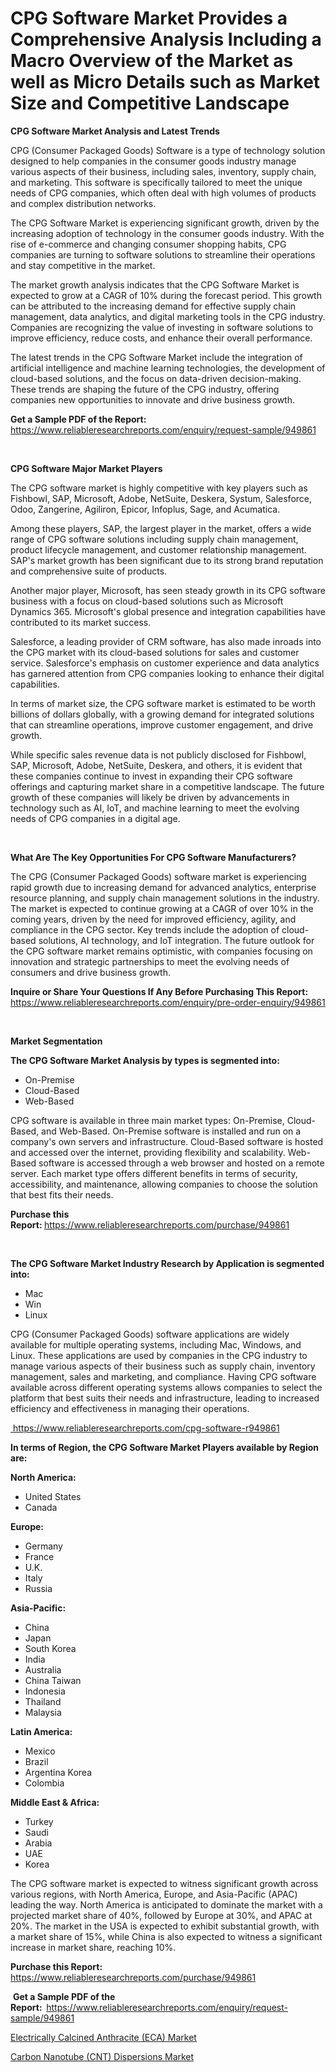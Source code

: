<p><h1>CPG Software Market Provides a Comprehensive Analysis Including a Macro Overview of the Market as well as Micro Details such as Market Size and Competitive Landscape</h1></p><p><strong>CPG Software Market Analysis and Latest Trends</strong></p>
<p><p>CPG (Consumer Packaged Goods) Software is a type of technology solution designed to help companies in the consumer goods industry manage various aspects of their business, including sales, inventory, supply chain, and marketing. This software is specifically tailored to meet the unique needs of CPG companies, which often deal with high volumes of products and complex distribution networks.</p><p>The CPG Software Market is experiencing significant growth, driven by the increasing adoption of technology in the consumer goods industry. With the rise of e-commerce and changing consumer shopping habits, CPG companies are turning to software solutions to streamline their operations and stay competitive in the market.</p><p>The market growth analysis indicates that the CPG Software Market is expected to grow at a CAGR of 10% during the forecast period. This growth can be attributed to the increasing demand for effective supply chain management, data analytics, and digital marketing tools in the CPG industry. Companies are recognizing the value of investing in software solutions to improve efficiency, reduce costs, and enhance their overall performance.</p><p>The latest trends in the CPG Software Market include the integration of artificial intelligence and machine learning technologies, the development of cloud-based solutions, and the focus on data-driven decision-making. These trends are shaping the future of the CPG industry, offering companies new opportunities to innovate and drive business growth.</p></p>
<p><strong>Get a Sample PDF of the Report:&nbsp;</strong> <a href="https://www.reliableresearchreports.com/enquiry/request-sample/949861">https://www.reliableresearchreports.com/enquiry/request-sample/949861</a></p>
<p>&nbsp;</p>
<p><strong>CPG Software Major Market Players</strong></p>
<p><p>The CPG software market is highly competitive with key players such as Fishbowl, SAP, Microsoft, Adobe, NetSuite, Deskera, Systum, Salesforce, Odoo, Zangerine, Agiliron, Epicor, Infoplus, Sage, and Acumatica. </p><p>Among these players, SAP, the largest player in the market, offers a wide range of CPG software solutions including supply chain management, product lifecycle management, and customer relationship management. SAP's market growth has been significant due to its strong brand reputation and comprehensive suite of products.</p><p>Another major player, Microsoft, has seen steady growth in its CPG software business with a focus on cloud-based solutions such as Microsoft Dynamics 365. Microsoft's global presence and integration capabilities have contributed to its market success.</p><p>Salesforce, a leading provider of CRM software, has also made inroads into the CPG market with its cloud-based solutions for sales and customer service. Salesforce's emphasis on customer experience and data analytics has garnered attention from CPG companies looking to enhance their digital capabilities.</p><p>In terms of market size, the CPG software market is estimated to be worth billions of dollars globally, with a growing demand for integrated solutions that can streamline operations, improve customer engagement, and drive growth. </p><p>While specific sales revenue data is not publicly disclosed for Fishbowl, SAP, Microsoft, Adobe, NetSuite, Deskera, and others, it is evident that these companies continue to invest in expanding their CPG software offerings and capturing market share in a competitive landscape. The future growth of these companies will likely be driven by advancements in technology such as AI, IoT, and machine learning to meet the evolving needs of CPG companies in a digital age.</p></p>
<p>&nbsp;</p>
<p><strong>What Are The Key Opportunities For CPG Software Manufacturers?</strong></p>
<p><p>The CPG (Consumer Packaged Goods) software market is experiencing rapid growth due to increasing demand for advanced analytics, enterprise resource planning, and supply chain management solutions in the industry. The market is expected to continue growing at a CAGR of over 10% in the coming years, driven by the need for improved efficiency, agility, and compliance in the CPG sector. Key trends include the adoption of cloud-based solutions, AI technology, and IoT integration. The future outlook for the CPG software market remains optimistic, with companies focusing on innovation and strategic partnerships to meet the evolving needs of consumers and drive business growth.</p></p>
<p><strong>Inquire or Share Your Questions If Any Before Purchasing This Report:</strong> <a href="https://www.reliableresearchreports.com/enquiry/pre-order-enquiry/949861">https://www.reliableresearchreports.com/enquiry/pre-order-enquiry/949861</a></p>
<p>&nbsp;</p>
<p><strong>Market Segmentation</strong></p>
<p><strong>The CPG Software Market Analysis by types is segmented into:</strong></p>
<p><ul><li>On-Premise</li><li>Cloud-Based</li><li>Web-Based</li></ul></p>
<p><p>CPG software is available in three main market types: On-Premise, Cloud-Based, and Web-Based. On-Premise software is installed and run on a company's own servers and infrastructure. Cloud-Based software is hosted and accessed over the internet, providing flexibility and scalability. Web-Based software is accessed through a web browser and hosted on a remote server. Each market type offers different benefits in terms of security, accessibility, and maintenance, allowing companies to choose the solution that best fits their needs.</p></p>
<p><strong>Purchase this Report:&nbsp;</strong><a href="https://www.reliableresearchreports.com/purchase/949861">https://www.reliableresearchreports.com/purchase/949861</a></p>
<p>&nbsp;</p>
<p><strong>The CPG Software Market Industry Research by Application is segmented into:</strong></p>
<p><ul><li>Mac</li><li>Win</li><li>Linux</li></ul></p>
<p><p>CPG (Consumer Packaged Goods) software applications are widely available for multiple operating systems, including Mac, Windows, and Linux. These applications are used by companies in the CPG industry to manage various aspects of their business such as supply chain, inventory management, sales and marketing, and compliance. Having CPG software available across different operating systems allows companies to select the platform that best suits their needs and infrastructure, leading to increased efficiency and effectiveness in managing their operations.</p></p>
<p><a href="https://www.reliableresearchreports.com/cpg-software-r949861">&nbsp;https://www.reliableresearchreports.com/cpg-software-r949861</a></p>
<p><strong>In terms of Region, the CPG Software Market Players available by Region are:</strong></p>
<p>
    <p> <strong> North America: </strong>
        <ul>
            <li>United States</li>
            <li>Canada</li>
        </ul>
        </p> 
    <p> <strong> Europe: </strong>
        <ul>
            <li>Germany</li>
            <li>France</li>
            <li>U.K.</li>
            <li>Italy</li>
            <li>Russia</li>
        </ul>
        </p> 
    <p> <strong> Asia-Pacific: </strong>
        <ul>
            <li>China</li>
            <li>Japan</li>
            <li>South Korea</li>
            <li>India</li>
            <li>Australia</li>
            <li>China Taiwan</li>
            <li>Indonesia</li>
            <li>Thailand</li>
            <li>Malaysia</li>
        </ul>
        </p> 
    <p> <strong> Latin America: </strong>
        <ul>
            <li>Mexico</li>
            <li>Brazil</li>
            <li>Argentina Korea</li>
            <li>Colombia</li>
        </ul>
        </p> 
    <p> <strong> Middle East & Africa: </strong>
        <ul>
            <li>Turkey</li>
            <li>Saudi</li>
            <li>Arabia</li>
            <li>UAE</li>
            <li>Korea</li>
        </ul>
    </p>
    </p>
<p><p>The CPG software market is expected to witness significant growth across various regions, with North America, Europe, and Asia-Pacific (APAC) leading the way. North America is anticipated to dominate the market with a projected market share of 40%, followed by Europe at 30%, and APAC at 20%. The market in the USA is expected to exhibit substantial growth, with a market share of 15%, while China is also expected to witness a significant increase in market share, reaching 10%.</p></p>
<p><strong>Purchase this Report: </strong><a href="https://www.reliableresearchreports.com/purchase/949861">https://www.reliableresearchreports.com/purchase/949861</a></p>
<p>&nbsp;<strong>Get a Sample PDF of the Report:&nbsp;&nbsp;</strong><a href="https://www.reliableresearchreports.com/enquiry/request-sample/949861">https://www.reliableresearchreports.com/enquiry/request-sample/949861</a></p>
<p><strong></strong></p>
<p><p><a href="https://cautious-neon-760.notion.site/Electrically-Calcined-Anthracite-ECA-Market-Trends-and-Market-Analysis-forecasted-for-period-2024--10488add9eff4dff8f8b15b4329c2fc0">Electrically Calcined Anthracite (ECA) Market</a></p><p><a href="https://spotless-saver-8fd.notion.site/Carbon-Nanotube-CNT-Dispersions-Market-Competitive-Analysis-Market-Trends-and-Forecast-to-2031-0c029f305a46474b96e641ca51724464">Carbon Nanotube (CNT) Dispersions Market</a></p></p>
